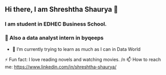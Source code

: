 ## Hi there, I am Shreshtha Shaurya 👋
### I am student in EDHEC Business School.
### 🔭 Also a data analyst intern in byqeeps

- 🌱 I’m currently trying to learn as much as I can in Data World

⚡ Fun fact: I love reading novels and watching movies. /n
📫 How to reach me: https://www.linkedin.com/in/shreshtha-shaurya/
<!--
**ShreshShaurya/ShreshShaurya** is a ✨ _special_ ✨ repository because its `README.md` (this file) appears on your GitHub profile.

Here are some ideas to get you started:

- 🔭 I’m currently working on byqeeps as a Data Analyst intern
- 🌱 I’m currently learning data handling in python
- 📫 How to reach me: https://www.linkedin.com/in/shreshtha-shaurya/
- ⚡ Fun fact: I love reading novels and watching movies.
-->

